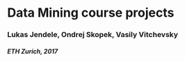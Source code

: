 # Data Mining course projects
### Lukas Jendele, Ondrej Skopek, Vasily Vitchevsky
##### ETH Zurich, 2017

